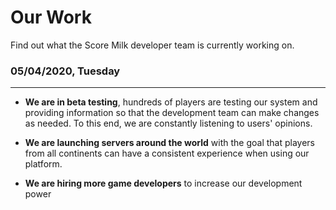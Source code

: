 # Our Work
Find out what the Score Milk developer team is currently working on.

### 05/04/2020, Tuesday
________________________________________

- **We are in beta testing**, hundreds of players are testing our system and providing information so that the development team can make changes as needed. To this end, we are constantly listening to users' opinions.

- **We are launching servers around the world** with the goal that players from all continents can have a consistent experience when using our platform.

- **We are hiring more game developers** to increase our development power


